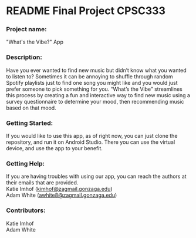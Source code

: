 # README Final Project CPSC333

### Project name: 
"What's the Vibe?" App

### Description: 
Have you ever wanted to find new music but didn’t know what you wanted to listen to? Sometimes it can be annoying to shuffle through random Spotify playlists 
just to find one song you might like and you would just prefer someone to pick something for you. “What’s the Vibe” streamlines this process by creating a fun and 
interactive way to find new music using a survey questionnaire to determine your mood, then recommending music based on that mood.

### Getting Started:
If you would like to use this app, as of right now, you can just clone the repository, and run it on Android Studio. There you can use the virtual device, and use the 
app to your benefit.

### Getting Help:
If you are having troubles with using our app, you can reach the authors at their emails that are provided.<br>
Katie Imhof (kimhof@zagmail.gonzaga.edu)<br>
Adam White (awhite8@zagmail.gonzaga.edu)

### Contributors:
Katie Imhof<br>
Adam White
